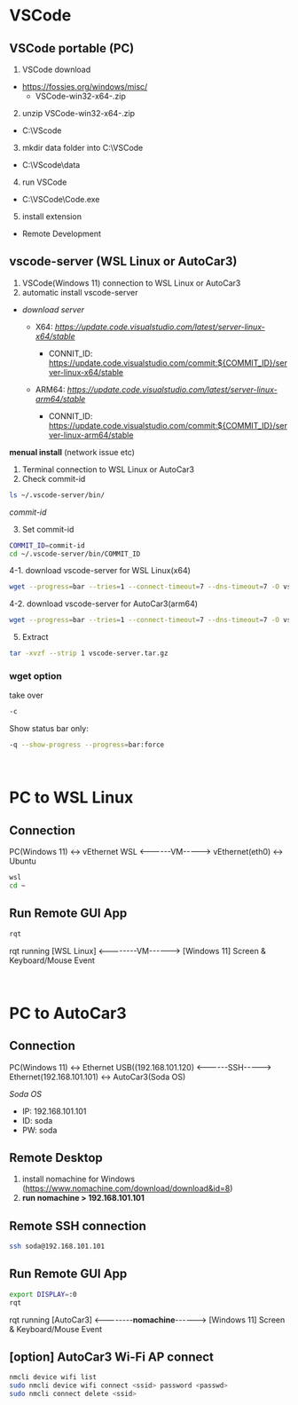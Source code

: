 # VSCode 

## VSCode portable (PC)

1. VSCode download
- https://fossies.org/windows/misc/ 
  - VSCode-win32-x64-<version>.zip

2. unzip VSCode-win32-x64-<version>.zip 
- C:\VScode

3. mkdir data folder into C:\VSCode
- C:\VScode\data

4. run VSCode
- C:\VSCode\Code.exe

5. install extension
  - Remote Development

## vscode-server (WSL Linux or AutoCar3)
1. VSCode(Windows 11) connection to WSL Linux or AutoCar3  
2. automatic install vscode-server  
- *download server*
  - X64: *https://update.code.visualstudio.com/latest/server-linux-x64/stable*
    - CONNIT_ID: https://update.code.visualstudio.com/commit:${COMMIT_ID}/server-linux-x64/stable

  - ARM64: *https://update.code.visualstudio.com/latest/server-linux-arm64/stable*  
    - CONNIT_ID: https://update.code.visualstudio.com/commit:${COMMIT_ID}/server-linux-arm64/stable
  
**menual install** (network issue etc)  
1. Terminal connection to WSL Linux or AutoCar3 
2. Check commit-id
```sh
ls ~/.vscode-server/bin/
```
*commit-id*

3. Set commit-id
```sh
COMMIT_ID=commit-id
cd ~/.vscode-server/bin/COMMIT_ID
```

4-1. download vscode-server for WSL Linux(x64)
```sh
wget --progress=bar --tries=1 --connect-timeout=7 --dns-timeout=7 -O vscode-server.tar.gz https://update.code.visualstudio.com/commit:${COMMIT_ID}/server-linux-x64/stable
```

4-2. download vscode-server for AutoCar3(arm64)
```sh
wget --progress=bar --tries=1 --connect-timeout=7 --dns-timeout=7 -O vscode-server.tar.gz https://update.code.visualstudio.com/commit:${COMMIT_ID}/server-linux-arm64/stable
```

5. Extract
```sh
tar -xvzf --strip 1 vscode-server.tar.gz
```

### wget option
take over
```sh
-c
```
Show status bar only: 
```sh
-q --show-progress --progress=bar:force
```
  
<br/>

# PC to WSL Linux

## Connection
PC(Windows 11) <-> vEthernet WSL <------VM-----> vEthernet(eth0) <-> Ubuntu

```sh
wsl
cd ~
```

## Run Remote GUI App
```sh
rqt
```

rqt running [WSL Linux] <--------VM------> [Windows 11] Screen & Keyboard/Mouse Event

<br/>  

# PC to AutoCar3

## Connection
PC(Windows 11) <-> Ethernet USB((192.168.101.120) <------SSH-----> Ethernet(192.168.101.101) <-> AutoCar3(Soda OS)

*Soda OS*
- IP: 192.168.101.101
- ID: soda
- PW: soda

## Remote Desktop
1. install nomachine for Windows (https://www.nomachine.com/download/download&id=8)  
2. **run nomachine > 192.168.101.101**


## Remote SSH connection 

```sh
ssh soda@192.168.101.101
```

## Run Remote GUI App
```sh
export DISPLAY=:0
rqt
```

rqt running [AutoCar3] <--------**nomachine**------> [Windows 11] Screen & Keyboard/Mouse Event

## [option] AutoCar3 Wi-Fi AP connect
```sh
nmcli device wifi list
sudo nmcli device wifi connect <ssid> password <passwd>
sudo nmcli connect delete <ssid>
```
